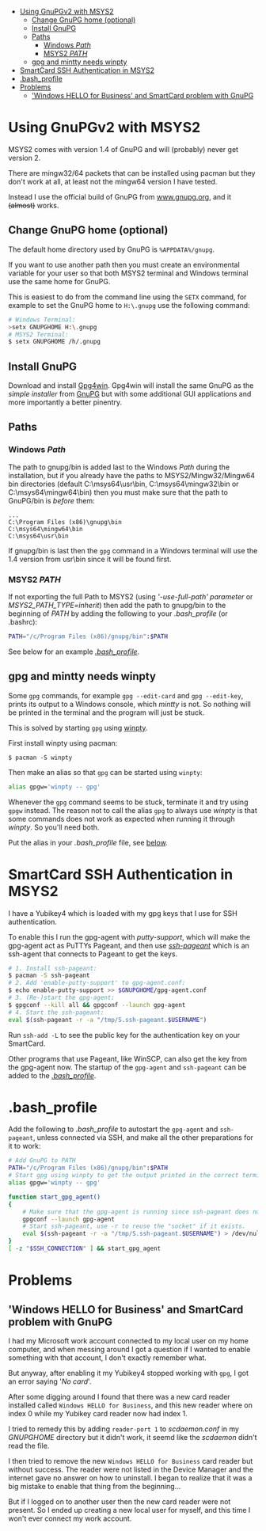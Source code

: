 - [Using GnuPGv2 with MSYS2](#using-gnupgv2-with-msys2)
    - [Change GnuPG home (optional)](#change-gnupg-home-optional)
    - [Install GnuPG](#install-gnupg)
    - [Paths](#paths)
        - [Windows *Path*](#windows-path)
        - [MSYS2 *PATH*](#msys2-path)
    - [gpg and mintty needs winpty](#gpg-and-mintty-needs-winpty)
- [SmartCard SSH Authentication in MSYS2](#smartcard-ssh-authentication-in-msys2)
- [.bash_profile](#bashprofile)
- [Problems](#problems)
    - ['Windows HELLO for Business' and SmartCard problem with GnuPG](#windows-hello-for-business-and-smartcard-problem-with-gnupg)

# Using GnuPGv2 with MSYS2
MSYS2 comes with version 1.4 of GnuPG and will (probably) never get version 2.

There are mingw32/64 packets that can be installed using pacman but they don't work at all, at least not the mingw64 version I have tested.

Instead I use the official build of GnuPG from www.gnupg.org, and it ~~(almost)~~ works.

## Change GnuPG home (optional)
The default home directory used by GnuPG is `%APPDATA%/gnupg`.

If you want to use another path then you must create an environmental variable for your user so that both MSYS2 terminal and Windows terminal use the same home for GnuPG.

This is easiest to do from the command line using the `SETX` command, for example to set the GnuPG home to `H:\.gnupg` use the following command:
```bash
# Windows Terminal:
>setx GNUPGHOME H:\.gnupg
# MSYS2 Terminal:
$ setx GNUPGHOME /h/.gnupg
```

## Install GnuPG
Download and install [Gpg4win](https://www.gpg4win.org/download.html). Gpg4win will install the same GnuPG as the *simple installer* from [GnuPG](www.gnupg.org) but with some additional GUI applications and more importantly a better pinentry.

## Paths
### Windows *Path*
The path to gnupg/bin is added last to the Windows *Path* during the installation, but if you already have the paths to MSYS2/Mingw32/Mingw64 bin directories (default C:\msys64\usr\bin, C:\msys64\mingw32\bin or C:\msys64\mingw64\bin) then you must make sure that the path to GnuPG/bin is *before* them:
```
...
C:\Program Files (x86)\gnupg\bin
C:\msys64\mingw64\bin
C:\msys64\usr\bin
```
If gnupg/bin is last then the `gpg` command in a Windows terminal will use the 1.4 version from usr\bin since it will be found first.

### MSYS2 *PATH*
If not exporting the full Path to MSYS2 (using *'-use-full-path' parameter* or *MSYS2_PATH_TYPE=inherit*) then add the path to gnupg/bin to the beginning of *PATH* by adding the following to your *.bash_profile* (or .bashrc):
```bash
PATH="/c/Program Files (x86)/gnupg/bin":$PATH
```

See below for an example [*.bash_profile*](#.bash_profile).

## gpg and mintty needs winpty
Some `gpg` commands, for example `gpg --edit-card` and `gpg --edit-key`, prints its output to a Windows console, which *mintty* is not. So nothing will be printed in the terminal and the program will just be stuck.

This is solved by starting `gpg` using [winpty](https://github.com/rprichard/winpty).

First install winpty using pacman:
```
$ pacman -S winpty
```

Then make an alias so that `gpg` can be started using `winpty`:
```bash
alias gpgw='winpty -- gpg'
```

Whenever the `gpg` command seems to be stuck, terminate it and try using `gpgw` instead.
The reason not to call the alias `gpg` to always use *winpty* is that some commands
does not work as expected when running it through *winpty*. So you'll need both.

Put the alias in your *.bash_profile* file, see [below](#.bash_profile).

# SmartCard SSH Authentication in MSYS2
I have a Yubikey4 which is loaded with my gpg keys that I use for SSH authentication.

To enable this I run the gpg-agent with *putty-support*, which will make the gpg-agent act as PuTTYs Pageant, and then use [*ssh-pageant*](https://github.com/cuviper/ssh-pageant) which is an ssh-agent that connects to Pageant to get the keys.

```bash
# 1. Install ssh-pageant:
$ pacman -S ssh-pageant
# 2. Add 'enable-putty-support' to gpg-agent.conf:
$ echo enable-putty-support >> $GNUPGHOME/gpg-agent.conf
# 3. (Re-)start the gpg-agent:
$ gpgconf --kill all && gpgconf --launch gpg-agent
# 4. Start the ssh-pageant:
eval $(ssh-pageant -r -a "/tmp/S.ssh-pageant.$USERNAME")
```
Run `ssh-add -L` to see the public key for the authentication key on your SmartCard.

Other programs that use Pageant, like WinSCP, can also get the key from the gpg-agent now.
The startup of the `gpg-agent` and `ssh-pageant` can be added to the [*.bash_profile*](#.bash_profile).

# .bash_profile
Add the following to *.bash_profile* to autostart the `gpg-agent` and `ssh-pageant`, unless connected via SSH, and make all the other preparations for it to work:
```bash
# Add GnuPG to PATH
PATH="/c/Program Files (x86)/gnupg/bin":$PATH
# Start gpg using winpty to get the output printed in the correct terminal
alias gpgw='winpty -- gpg'

function start_gpg_agent()
{
    # Make sure that the gpg-agent is running since ssh-pageant does not know how to start it.
    gpgconf --launch gpg-agent
    # Start ssh-pageant, use -r to reuse the "socket" if it exists.
    eval $(ssh-pageant -r -a "/tmp/S.ssh-pageant.$USERNAME") > /dev/null
}
[ -z "$SSH_CONNECTION" ] && start_gpg_agent
```

# Problems
## 'Windows HELLO for Business' and SmartCard problem with GnuPG
I had my Microsoft work account connected to my local user on my home computer, and when messing around I got a question if I wanted to enable something with that account, I don't exactly remember what.

But anyway, after enabling it my Yubikey4 stopped working with `gpg`, I got an error saying '*No card*'.

After some digging around I found that there was a new card reader installed called `Windows HELLO for Business`, and this new reader where on index 0 while my Yubikey card reader now had index 1.

I tried to remedy this by adding `reader-port 1` to *scdaemon.conf* in my *GNUPGHOME* directory but it didn't work, it seemd like the *scdaemon* didn't read the file.

I then tried to remove the new `Windows HELLO for Business` card reader but without success. The reader were not listed in the Device Manager and the internet gave no answer on how to uninstall. I began to realize that it was a big mistake to enable that thing from the beginning...

But if I logged on to another user then the new card reader were not present. So I ended up creating a new local user for myself, and this time I won't ever connect my work account.
